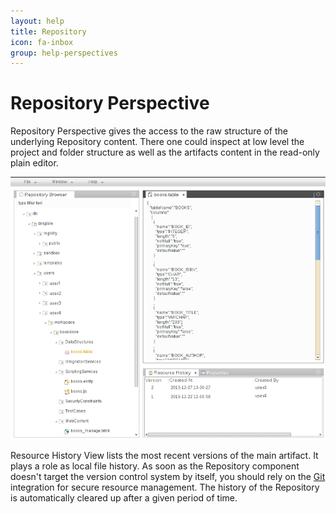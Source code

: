 ```yaml
---
layout: help
title: Repository
icon: fa-inbox
group: help-perspectives
---
```


Repository Perspective
===

Repository Perspective gives the access to the raw structure of the underlying Repository content.
There one could inspect at low level the project and folder structure as well as the artifacts content in the read-only plain editor.

![Repository Perspective](images/tooling/perspectives/repository/repository-perspective.png)

Resource History View lists the most recent versions of the main artifact. It plays a role as local file history. 
As soon as the Repository component doesn't target the version control system by itself, you should rely on the [Git](git.html) 
integration for secure resource management. The history of the Repository is automatically cleared up after a given period of time.
